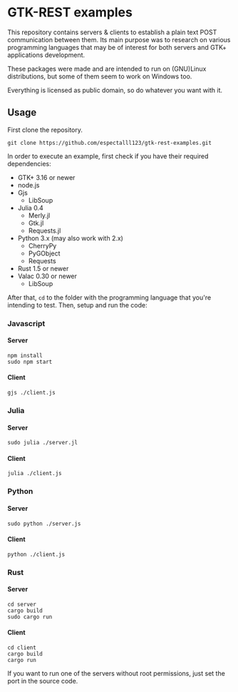 GTK-REST examples
=================

This repository contains servers & clients to establish a plain text POST communication between them. Its main purpose was to research on various programming languages that may be of interest for both servers and GTK+ applications development.

These packages were made and are intended to run on (GNU)Linux distributions, but some of them seem to work on Windows too.

Everything is licensed as public domain, so do whatever you want with it.

## Usage

First clone the repository.

    git clone https://github.com/espectalll123/gtk-rest-examples.git

In order to execute an example, first check if you have their required dependencies:

- GTK+ 3.16 or newer
- node.js
- Gjs
  - LibSoup
- Julia 0.4
  - Merly.jl
  - Gtk.jl
  - Requests.jl
- Python 3.x (may also work with 2.x)
  - CherryPy
  - PyGObject
  - Requests
- Rust 1.5 or newer
- Valac 0.30 or newer
  - LibSoup

After that, `cd` to the folder with the programming language that you're intending to test. Then, setup and run the code:

### Javascript
#### Server

    npm install
    sudo npm start

#### Client

    gjs ./client.js

### Julia
#### Server

    sudo julia ./server.jl

#### Client

    julia ./client.js

### Python
#### Server
    
    sudo python ./server.js

#### Client

    python ./client.js

### Rust
#### Server

    cd server
    cargo build
    sudo cargo run

#### Client

    cd client
    cargo build
    cargo run

If you want to run one of the servers without root permissions, just set the port in the source code.
